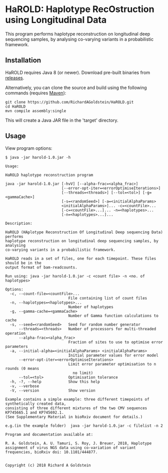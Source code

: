 # HaROLD: Haplotype RecOstruction using Longitudinal Data

This program performs haplotype reconstruction on longitudinal deep sequencing samples, by analysing co-varying variants in a probabilistic framework. 

## Installation

HaROLD requires Java 8 (or newer). Download pre-built binaries from [releases](https://github.com/RichardAGoldstein/HaROLD/releases).

Alternatively, you can clone the source and build using the following commands (requires [Maven](https://maven.apache.org/)):

```
git clone https://github.com/RichardAGoldstein/HaROLD.git
cd HaROLD
mvn compile assembly:single
```

This will create a Java JAR file in the 'target' directory.

## Usage

View program options:

```
$ java -jar harold-1.0.jar -h

Usage:

HaROLD haplotype reconstruction program

java -jar harold-1.0.jar [-hvV] [--alpha-frac=<alpha_frac>]
                         [--error-opt-iter=<errorOptimiseIterations>]
                         [--threads=<threads>] [--tol=<tol>] [-g=<gammaCache>]
                         [-s=<randomSeed>] [-a=<initialAlphaParams>
                         <initialAlphaParams>]... -c=<countFile>...
                         [-c=<countFile>...]... -n=<haplotypes>...
                         [-n=<haplotypes>...]...

Description:

HaROLD (HAplotype Reconstruction Of Longitudinal Deep sequencing Data) performs
haplotype reconstruction on longitudinal deep sequencing samples, by analysing
co-varying variants in a probabilistic framework.

HaROLD reads in a set of files, one for each timepoint. These files should be in the
output format of bam-readcounts.

Run using: java -jar harold-1.0.jar -c <count file> -n <no. of haplotypes>

Options:
  -c, --count-file=<countFile>...
                            File containing list of count files
  -n, --haplotypes=<haplotypes>...
                            Number of haplotypes
  -g, --gamma-cache=<gammaCache>
                            Number of Gamma function calculations to cache
  -s, --seed=<randomSeed>   Seed for random number generator
      --threads=<threads>   Number of processors for multi-threaded operation
      --alpha-frac=<alpha_frac>
                            Fraction of sites to use to optimise error parameters
  -a, --initial-alpha=<initialAlphaParams> <initialAlphaParams>
                            Initial parameter values for error model
      --error-opt-iter=<errorOptimiseIterations>
                            Limit error parameter optimisation to n rounds (0 means
                              no limit)
      --tol=<tol>           Optimisation tolerance
  -h, -?, --help            Show this help
  -v, --verbose
  -V, --version             Show version

Example contains a simple example: three different timepoints of synthetically created data, 
consisting of three different mixtures of the two CMV sequences KP745665.1 and KP745692.1.
(See Supplementary Material in bioRxiv document for details.)

e.g.(in the example folder)  java -jar harold-1.0.jar -c filelist -n 2

Program and documentation available at:

R. A. Goldstein, A. U. Tamuri, S. Roy, J. Breuer, 2018, Haplotype assignment of virus NGS data using co-variation of variant frequencies, bioRxiv doi: 10.1101/444877.


Copyright (c) 2018 Richard A Goldstein
```


